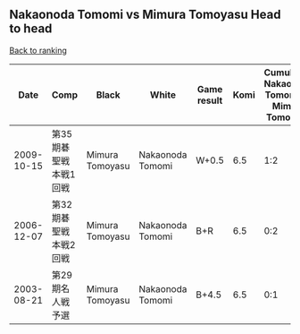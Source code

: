 ## Nakaonoda Tomomi vs Mimura Tomoyasu Head to head

[Back to ranking](../../index.md)




| **Date** | **Comp** | **Black** | **White** | **Game result** | **Komi** | **Cumulative Nakaonoda Tomomi vs Mimura Tomoyasu** | **Nakaonoda Tomomi streak** | **Mimura Tomoyasu streak** | 
| --- | --- | --- | --- | --- | --- | --- | --- | --- |
| 2009-10-15 | 第35期碁聖戦本戦1回戦 | Mimura Tomoyasu | Nakaonoda Tomomi | W+0.5 | 6.5 | 1:2 | 1 | 0 | 
| 2006-12-07 | 第32期碁聖戦本戦2回戦 | Mimura Tomoyasu | Nakaonoda Tomomi | B+R | 6.5 | 0:2 | 0 | 2 | 
| 2003-08-21 | 第29期名人戦予選 | Mimura Tomoyasu | Nakaonoda Tomomi | B+4.5 | 6.5 | 0:1 | 0 | 1 |




